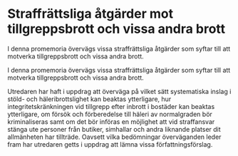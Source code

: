 # Straffrättsliga åtgärder mot tillgreppsbrott och vissa andra brott

I denna promemoria övervägs vissa straffrättsliga åtgärder som syftar till att motverka tillgreppsbrott och vissa andra brott.

I denna promemoria övervägs vissa straffrättsliga åtgärder som syftar till att motverka tillgreppsbrott och vissa andra brott.

Utredaren har haft i uppdrag att överväga på vilket sätt systematiska inslag i stöld- och häleribrottslighet kan beaktas ytterligare, hur integritetskränkningen vid tillgrepp efter inbrott i bostäder kan beaktas ytterligare, om försök och förberedelse till häleri av normalgraden bör kriminaliseras samt om det bör införas en möjlighet att vid straffansvar stänga ute personer från butiker, simhallar och andra liknande platser dit allmänheten har tillträde. Oavsett vilka bedömningar överväganden leder fram har utredaren getts i uppdrag att lämna vissa författningsförslag.
